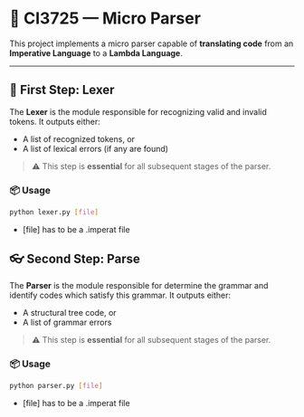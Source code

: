 # 🧠 CI3725 — Micro Parser

This project implements a micro parser capable of **translating code** from an **Imperative Language** to a **Lambda Language**.

---

## 📄 First Step: Lexer

The **Lexer** is the module responsible for recognizing valid and invalid tokens. It outputs either:
- A list of recognized tokens, or
- A list of lexical errors (if any are found)

> ⚠️ This step is **essential** for all subsequent stages of the parser.

### 📦 Usage

```bash
python lexer.py [file]
```

- [file] has to be a .imperat file



## 👓 Second Step: Parse

The **Parser** is the module responsible for determine the grammar and identify codes which satisfy this grammar. It outputs either:
- A structural tree code, or
- A list of grammar errors

> ⚠️ This step is **essential** for all subsequent stages of the parser.

### 📦 Usage

```bash
python parser.py [file]
```

- [file] has to be a .imperat file